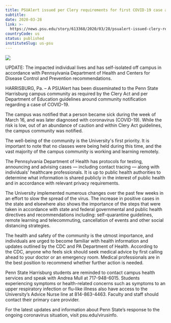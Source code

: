 ```yaml
---
title: PSUAlert issued per Clery requirements for first COVID-19 case at Harrisburg
subtitle: 
date: 2020-03-28
link: >-
  https://news.psu.edu/story/613368/2020/03/28/psualert-issued-clery-requirements-first-covid-19-case-harrisburg
countryCode: us
status: published
instituteSlug: us-psu
---
```

![](https://news.psu.edu/profiles/psu_profile/modules/psu_feature_article/images/newslogo_reverse.png)

UPDATE: The impacted individual lives and has self-isolated off campus in accordance with Pennsylvania Department of Health and Centers for Disease Control and Prevention recommendations.

HARRISBURG, Pa. – A PSUAlert has been disseminated to the Penn State Harrisburg campus community as required by the Clery Act and per Department of Education guidelines around community notification regarding a case of COVID-19.

The campus was notified that a person became sick during the week of March 16, and was later diagnosed with coronavirus (COVID-19). While the risk is low, out of an abundance of caution and within Clery Act guidelines, the campus community was notified.

The well-being of the community is the University's first priority. It is important to note that no classes were being held during this time, and the vast majority of the campus community is working and learning remotely.

The Pennsylvania Department of Health has protocols for testing, announcing and advising cases — including contact tracing — along with individuals’ healthcare professionals. It is up to public health authorities to determine what information is shared publicly in the interest of public health and in accordance with relevant privacy requirements.

The University implemented numerous changes over the past few weeks in an effort to slow the spread of the virus. The increase in positive cases in the state and elsewhere also shows the importance of the steps that were taken in accordance with state and federal governmental and public health directives and recommendations including: self-quarantine guidelines, remote learning and telecommuting, cancellation of events and other social distancing strategies.

The health and safety of the community is the utmost importance, and individuals are urged to become familiar with health information and updates outlined by the CDC and PA Department of Health. According to the CDC, anyone who feels sick should seek medical advice by first calling ahead to your doctor or an emergency room. Medical professionals are in the best position to recommend whether further action is needed.

Penn State Harrisburg students are reminded to contact campus health services and speak with Andrea Mull at 717-948-6015. Students experiencing symptoms or health-related concerns such as symptoms to an upper respiratory infection or flu-like illness also have access to the University’s Advice Nurse line at 814-863-4463. Faculty and staff should contact their primary care provider.

For the latest updates and information about Penn State’s response to the ongoing coronavirus situation, visit psu.edu/virusinfo.